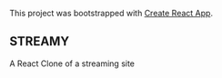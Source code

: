 This project was bootstrapped with [Create React App](https://github.com/facebook/create-react-app).

## STREAMY

A React Clone of a streaming site